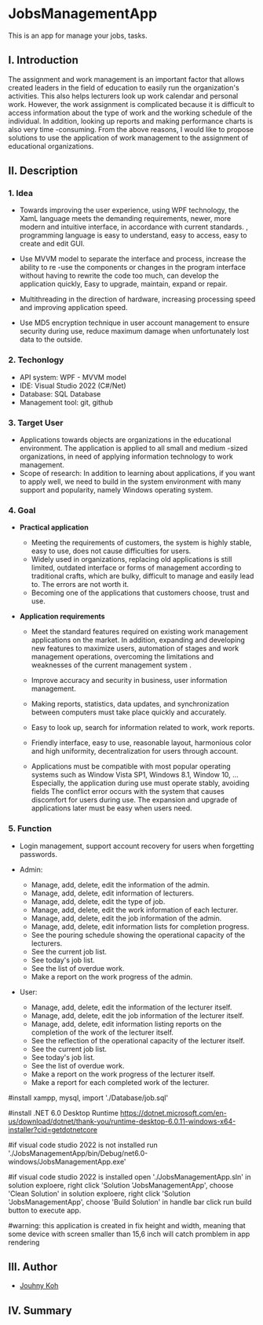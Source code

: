 <div id="Top"></div>

# JobsManagementApp
This is an app for manage your jobs, tasks.

<div id="intro"></div>

## I. Introduction
The assignment and work management is an important factor that allows created leaders in the field of education to easily run the organization's activities. This also helps lecturers look up work calendar and personal work.
However, the work assignment is complicated because it is difficult to access information about the type of work and the working schedule of the individual. In addition, looking up reports and making performance charts is also very time -consuming.
From the above reasons, I would like to propose solutions to use the application of work management to the assignment of educational organizations.

<div id="descript"></div>

## II. Description

<div id="idea"></div>

### 1. Idea
* Towards improving the user experience, using WPF technology, the XamL language meets the demanding requirements, newer, more modern and intuitive interface, in accordance with current standards. , programming language is easy to understand, easy to access, easy to create and edit GUI.

* Use MVVM model to separate the interface and process, increase the ability to re -use the components or changes in the program interface without having to rewrite the code too much, can develop the application quickly, Easy to upgrade, maintain, expand or repair.

* Multithreading in the direction of hardware, increasing processing speed and improving application speed.

* Use MD5 encryption technique in user account management to ensure security during use, reduce maximum damage when unfortunately lost data to the outside.

<div id="tech"></div>

### 2. Techonlogy
* API system: WPF - MVVM model
* IDE: Visual Studio 2022 (C#/Net)
* Database: SQL Database
* Management tool: git, github


<div id="user"></div>

### 3. Target User
* Applications towards objects are organizations in the educational environment. The application is applied to all small and medium -sized organizations, in need of applying information technology to work management.
* Scope of research: In addition to learning about applications, if you want to apply well, we need to build in the system environment with many support and popularity, namely Windows operating system.

<div id="goal"></div>

### 4. Goal

 * <strong>Practical application</strong>
 
   * Meeting the requirements of customers, the system is highly stable, easy to use, does not cause difficulties for users.
   * Widely used in organizations, replacing old applications is still limited, outdated interface or forms of management according to traditional crafts, which are bulky, difficult to manage and easily lead to. The errors are not worth it.
   * Becoming one of the applications that customers choose, trust and use.


 * <strong>Application requirements</strong>
 
    * Meet the standard features required on existing work management applications on the market. In addition, expanding and developing new features to maximize users, automation of stages and work management operations, overcoming the limitations and weaknesses of the current management system .
    
    * Improve accuracy and security in business, user information management.
    
    * Making reports, statistics, data updates, and synchronization between computers must take place quickly and accurately.
    
    * Easy to look up, search for information related to work, work reports.
    
    * Friendly interface, easy to use, reasonable layout, harmonious color and high uniformity, decentralization for users through account.
    
    * Applications must be compatible with most popular operating systems such as Window Vista SP1, Windows 8.1, Window 10, ... Especially, the application during use must operate stably, avoiding fields The conflict error occurs with the system that causes discomfort for users during use. The expansion and upgrade of applications later must be easy when users need.
    
<div id="funct"></div>

### 5. Function
* Login management, support account recovery for users when forgetting passwords.

* Admin:
  * Manage, add, delete, edit the information of the admin.
  * Manage, add, delete, edit information of lecturers.
  * Manage, add, delete, edit the type of job.
  * Manage, add, delete, edit the work information of each lecturer.
  * Manage, add, delete, edit the job information of the admin.
  * Manage, add, delete, edit information lists for completion progress.
  * See the pouring schedule showing the operational capacity of the lecturers.
  * See the current job list.
  * See today's job list.
  * See the list of overdue work.
  * Make a report on the work progress of the admin.
* User:
  * Manage, add, delete, edit the information of the lecturer itself.
  * Manage, add, delete, edit the job information of the lecturer itself.
  * Manage, add, delete, edit information listing reports on the completion of the work of the lecturer itself.
  * See the reflection of the operational capacity of the lecturer itself.
  * See the current job list.
  * See today's job list.
  * See the list of overdue work.
  * Make a report on the work progress of the lecturer itself.
  * Make a report for each completed work of the lecturer.

<div id="auth"></div>
#install xampp, mysql, import './Database/job.sql'

#install .NET 6.0 Desktop Runtime 
	https://dotnet.microsoft.com/en-us/download/dotnet/thank-you/runtime-desktop-6.0.11-windows-x64-installer?cid=getdotnetcore

#if visual code studio 2022 is not installed
	run './JobsManagementApp/bin/Debug/net6.0-windows/JobsManagementApp.exe'

#if visual code studio 2022 is installed
	open './JobsManagementApp.sln'
	in solution exploere, right click 'Solution 'JobsManagementApp', choose 'Clean Solution'
	in solution exploere, right click 'Solution 'JobsManagementApp', choose 'Build Solution'
	in handle bar click run build button to execute app.

#warning: this application is created in fix height and width, meaning that some device with 
		screen smaller than 15,6 inch will catch promblem in app rendering
## III. Author

* [Jouhny Koh](https://github.com/JouhnyKoh)

<div id="sum"></div>

## IV. Summary
